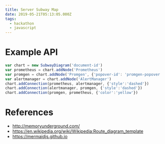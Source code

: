 ```yaml
---
title: Server Subway Map
date: 2019-05-21T05:13:05.000Z
tags:
  - hackathon
  - javascript
---
```


# Example API

```javascript
var chart = new SubwayDiagram('document-id')
var prometheus = chart.addNode('Prometheus')
var promgen = chart.addNode('Promgen', {'popover-id': 'promgen-popover'})
var alertmanager = chart.addNode('AlertManager')
chart.addConnection(prometheus, alertmanager, {'style':'dashed'})
chart.addConnection(alertmanager, promgen, {'style':'dashed'})
chart.addConnection(promgen, prometheus, {'color':'yellow'})
```

# References

- <http://memoryunderground.com/>
- <https://en.wikipedia.org/wiki/Wikipedia:Route_diagram_template>
- <https://mermaidjs.github.io>
